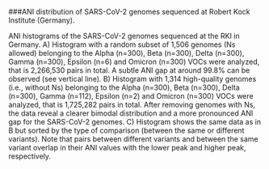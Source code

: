 ###ANI distribution of SARS-CoV-2 genomes sequenced at Robert Kock Institute (Germany). 

ANI histograms of the SARS-CoV-2 genomes sequenced at the RKI in Germany. A) Histogram with a random subset of 1,506 genomes (Ns allowed) belonging to the Alpha (n=300), Beta (n=300), Delta (n=300), Gamma (n=300), Epsilon (n=6) and Omicron (n=300) VOCs were analyzed, that is 2,266,530 pairs in total. A subtle ANI gap at around 99.8% can be observed (see vertical line). B) Histogram with 1,314 high-quality genomes (i.e., without Ns) belonging to the Alpha (n=300), Beta (n=300), Delta (n=300), Gamma (n=112), Epsilon (n=2) and Omicron (n=300) VOCs were analyzed, that is 1,725,282 pairs in total. After removing genomes with Ns, the data reveal a clearer bimodal distribution and a more pronounced ANI gap for the SARS-CoV-2 genomes. C) Histogram shows the same data as in B but sorted by the type of comparison (between the same or different variants). Note that pairs between different variants and between the same variant overlap in their ANI values with the lower peak and higher peak, respectively.
